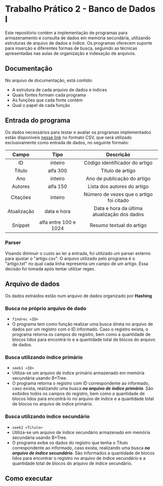 # Trabalho Prático 2 - Banco de Dados I
Este repositório contém a implementação de programas para armazenamento e consulta de dados em memória secundária, utilizando estruturas de arquivo de dados e índice. Os programas oferecem suporte para inserção e diferentes formas de busca, seguindo as técnicas apresentadas nas aulas de organização e indexação de arquivos.

## Documentação
  No arquivo de documentação, está contido:
   * A estrutura de cada arquivo de dados e índices
   * Quais fontes formam cada programa
   * As funções que cada fonte contém
   * Qual o papel de cada função

## Entrada do programa
Os dados necessários para testar e avaliar os programas implementados estão disponíveis [nesse link](https://drive.google.com/file/d/1EVoP0d9Wwzj1O6eoFIkel9I3cpe43Gbv/view?usp=sharing) no formato CSV, que será utilizado exclusivamente como entrada de dados, no seguinte formato: 
    
Campo | Tipo | Descrição
| :---: | :---: | :---:
ID  | inteiro | Código identificador do artigo 
Título | alfa 300 | Título de artigo
Ano  | inteiro | Ano de publicação do artigo
Autores | alfa 150 | Lista dos autores do artigo
Citações |inteiro | Número de vezes que o artigo foi citado
Atualização  | data e hora | Data e hora da última atualização dos dados
Snippet| alfa entre 100 e 1024 | Resumo textual do artigo

### Parser
Visando diminuir o custo ao ler a entrada, foi utilizado um parser externo para ajustar o "artigo.csv". O arquivo utilizado pelo programa é o "artigo.txt" no qual cada linha representa um campo de um artigo. Essa decisão foi tomada após tentar utilizar regex.

## Arquivo de dados
Os dados extraídos estão num arquivo de dados organizado por **Hashing**

### Busca no próprio arquivo de dado
  * `findrec <ID>`
  * O programa tem como função realizar uma busca direta no arquivo de dados por um registro com o ID informado. Caso o registro exista, o programa retorna os campos do registro, bem como a quantidade de blocos lidos para encontrá-lo e a quantidade total de blocos do arquivo de dados.

### Busca utilizando índice primário
  * `seek1 <ID>`
  * Utiliza-se um arquivo de índice primário armazenado em memória secundária usando B+Tree.
  * O programa retorna o registro com ID correspondente ao informado, caso exista, realizando uma busca ***no arquivo de índice primário***. São exibidos todos os campos do registro, bem como a quantidade de blocos lidos para encontrá-lo no arquivo de índice e a quantidade total de blocos no arquivo de índice primário.

### Busca utilizando índice secundário
  * `seek2 <Titulo>`
  * Utiliza-se um arquivo de índice secundário armazenado em memória secundária usando B+Tree.
  * O programa exibe os dados do registro que tenha o Título correspondente ao informado, caso exista, realizando uma busca ***no arquivo de índice secundário***. São informados a quantidade de blocos lidos para encontrar o registro no arquivo de índice secundário e a quantidade total de blocos do arquivo de índice secundário.

## Como executar
